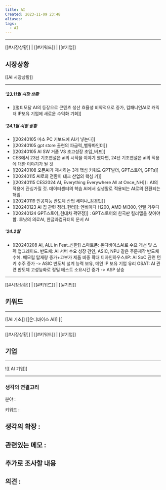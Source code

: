 ```yaml
---
title: AI
Created: 2023-11-09 23:48
aliases: 
tags:
  - AI
---
```

***
[[#시장상황]] | [[#키워드]] | [[#기업]]
## 시장상황
[[AI 시장상황]]
***
##### '23.11월 시장 상황
- [[멀티모달 AI의 등장으로 콘텐츠 생산 효율성 비약적으로 증가, 컴패니언AI로 캐릭터 IP보유 기업에 새로운 수익화 기회]]
##### '24.1월 시장 상황
- [[20240105 마소 PC 키보드에 AI키 넣는다]]
- [[20240105 gpt store 출현의 파급력_밸류파인더]]
- [[20240105 AI SW 거품 VS 초고성장 초입_버프]]
- CES에서 23년 기조연설은 ai의 시작을 이야기 했다면, 24년 기조연설은 ai의 적용에 대한 이야기가 될 것
- [[20240108 오픈AI가 제시하는 3개 핵심 키워드 GPT빌더, GPT스토어, GPTs]]
- [[20240115 AI로의 전환이 테크 산업의 핵심 키]]
- [[20240115 CES2024 AI, Everything Everywhere All at Once_NH]] : AI의 적용에 관심가질 것. 데이터센터의 학습 AI에서 실생활로 적용되는 AI로의 전환되는 해임. 
- [[20240119 인공지능 반도체 산업 세미나_김경민]]
- [[20240123 AI 칩 관련 정리_헌터]]: 엔비이다 H200, AMD MI300, 인텔 가우디
- [[20240124 GPT스토어_현대차 곽민정]] : GPT스토어의 한국판 킬러앱을 찾아야 함. 루닛의 의료AI, 한글과컴퓨터의 문서 AI
##### '24.2월
- [[20240208 AI, ALL in Feat_신한]] 
	스마트폰: 온디바이스AI로 수요 개선 및 스펙 업그레이드.
	반도체: AI 서버 수요 성장 견인, ASIC, NPU 같은 주문제작 반도체 수혜. 메모립 탑재량 증가+고부가 제품 비중 확대
	디자인하우스/IP: AI SoC 관련 턴키 수주 증가 -> ASIC 반도체 설계 능력 보유, 메인 IP 보유 기업 유리
	OSAT: AI 관련 반도체 고성능화로 정밀 테스트 소요시간 증가 -> ASP 상승


***
[[#시장상황]] | [[#키워드]] | [[#기업]]
## 키워드
***
[[AI 기초]]
[[온디바이스 AI]]
[[

***
[[#시장상황]] | [[#키워드]] | [[#기업]]
## 기업
***
![[ AI 기업]]

***
### 생각의 연결고리
분야 : 

키워드 : 

생각의 확장 :
- 

관련있는 메모 :   
- 

추가로 조사할 내용
- 

의견 : 
-  

